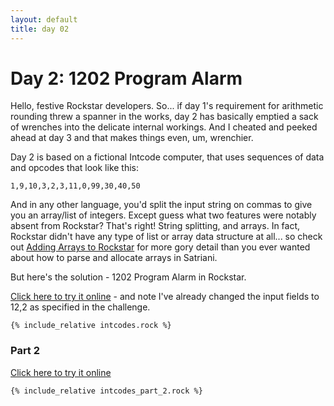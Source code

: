 ```yaml
---
layout: default
title: day 02
---
```


# Day 2: 1202 Program Alarm 

Hello, festive Rockstar developers. So... if day 1's requirement for arithmetic rounding threw a spanner in the works, day 2 has basically emptied a sack of wrenches into the delicate internal workings. And I cheated and peeked ahead at day 3 and that makes things even, um, wrenchier.

Day 2 is based on a fictional Intcode computer, that uses sequences of data and opcodes that look like this:

`1,9,10,3,2,3,11,0,99,30,40,50`

And in any other language, you'd split the input string on commas to give you an array/list of integers. Except guess 
what two features were notably absent from Rockstar? That's right! String splitting, and arrays. In fact, 
Rockstar didn't have any type of list or array data structure at all... so check out [Adding Arrays to Rockstar](adding_arrays_to_rockstar) for more gory detail than you 
ever wanted about how to parse and allocate arrays in Satriani.

But here's the solution - 1202 Program Alarm in Rockstar.

<a href="/online?source=/advent/day02/intcodes.rock&input=/advent/day02/intcodes.rock.in">Click here to try it online</a> - and note I've already changed the input fields to 12,2 as specified in the challenge.

```$rockstar
{% include_relative intcodes.rock %}
```

### Part 2

<a href="/online?source=/advent/day02/intcodes_part_2.rock&input=/advent/day02/intcodes.rock.in">Click here to try it online</a>

```$rockstar
{% include_relative intcodes_part_2.rock %}
```